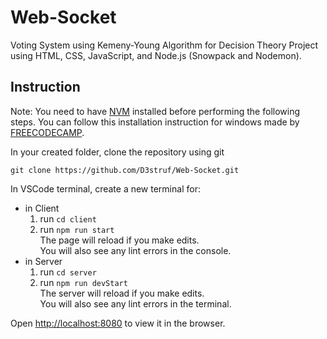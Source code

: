 # Web-Socket
Voting System using Kemeny-Young Algorithm for Decision Theory Project using HTML, CSS, JavaScript, and Node.js (Snowpack and Nodemon).

## Instruction
Note: You need to have [NVM](https://github.com/coreybutler/nvm-windows) installed before performing the following steps. You can follow this installation instruction for windows made by [FREECODECAMP](https://www.freecodecamp.org/news/nvm-for-windows-how-to-download-and-install-node-version-manager-in-windows-10/).

In your created folder, clone the repository using git

`git clone https://github.com/D3struf/Web-Socket.git`

In VSCode terminal, create a new terminal for:
- in Client
    1. run `cd client`
    2. run `npm run start` \
        The page will reload if you make edits.\
        You will also see any lint errors in the console.
- in Server
    1. run `cd server`
    2. run `npm run devStart` \
        The server will reload if you make edits.\
        You will also see any lint errors in the terminal.

Open [http://localhost:8080](http://localhost:8080) to view it in the browser.